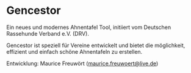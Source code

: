 # Gencestor
Ein neues und modernes Ahnentafel Tool, initiiert vom Deutschen Rassehunde Verband e.V. (DRV).

Gencestor ist speziell für Vereine entwickelt und bietet die möglichkeit, effizient und einfach schöne Ahnentafeln zu erstellen.

Entwicklung: Maurice Freuwört (maurice.freuwoert@live.de)
